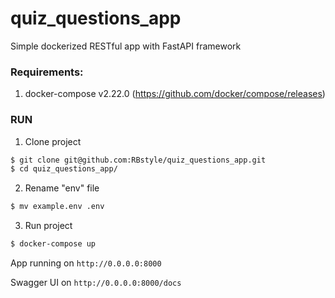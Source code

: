 # quiz_questions_app
Simple dockerized RESTful app with FastAPI framework
### Requirements:

1. docker-compose v2.22.0 (https://github.com/docker/compose/releases)
 
### RUN
1. Clone project
```bash
$ git clone git@github.com:RBstyle/quiz_questions_app.git
$ cd quiz_questions_app/
```
2. Rename "env" file
```bash
$ mv example.env .env
```
3. Run project
```bash
$ docker-compose up
```
App running on `http://0.0.0.0:8000`

Swagger UI on `http://0.0.0.0:8000/docs`